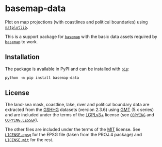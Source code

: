 # basemap-data

Plot on map projections (with coastlines and political boundaries) using
[`matplotlib`].

This is a support package for [`basemap`] with the basic data assets
required by [`basemap`] to work.

## Installation

The package is available in PyPI and can be installed with [`pip`]:
```python
python -m pip install basemap-data
```

## License

The land-sea mask, coastline, lake, river and political boundary data
are extracted from the [GSHHG] datasets (version 2.3.6) using [GMT]
(5.x series) and are included under the terms of the [LGPLv3+] license
(see [`COPYING`] and [`COPYING.LESSER`]).

The other files are included under the terms of the [MIT] license. See
[`LICENSE.epsg`] for the EPSG file (taken from the PROJ.4 package) and
[`LICENSE.mit`] for the rest.


[`matplotlib`]:
https://matplotlib.org/
[`basemap`]:
https://matplotlib.org/basemap/
[`pip`]:
https://pip.pypa.io/

[GSHHG]:
https://www.soest.hawaii.edu/pwessel/gshhg
[GMT]:
http://gmt.soest.hawaii.edu

[LGPLv3+]:
https://spdx.org/licenses/LGPL-3.0-or-later.html
[MIT]:
https://spdx.org/licenses/MIT.html

[`COPYING`]:
https://github.com/molinav/basemap/blob/develop/packages/basemap_data/COPYING
[`COPYING.LESSER`]:
https://github.com/molinav/basemap/blob/develop/packages/basemap_data_hires/COPYING.LESSER
[`LICENSE.epsg`]:
https://github.com/molinav/basemap/blob/develop/packages/basemap_data/LICENSE.epsg
[`LICENSE.mit`]:
https://github.com/molinav/basemap/blob/develop/packages/basemap_data/LICENSE.mit
